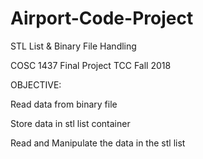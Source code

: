 # Airport-Code-Project
STL List &amp; Binary File Handling

COSC 1437 Final Project
TCC Fall 2018

OBJECTIVE:

Read data from binary file

Store data in stl list container

Read and Manipulate the data in the stl list
